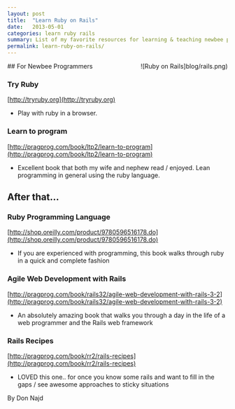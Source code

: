 ```yaml
---
layout: post
title:  "Learn Ruby on Rails"
date:   2013-05-01
categories: learn ruby rails
summary: List of my favorite resources for learning & teaching newbee programmers how to develop with Ruby on Rails.
permalink: learn-ruby-on-rails/
---
```

<span style="float:right; margin-bottom:100px;">
![Ruby on Rails]blog/rails.png)
</span>
## For Newbee Programmers

### Try Ruby

[http://tryruby.org](http://tryruby.org)

* Play with ruby in a browser.

### Learn to program

[http://pragprog.com/book/ltp2/learn-to-program](http://pragprog.com/book/ltp2/learn-to-program)

* Excellent book that both my wife and nephew read / enjoyed. Lean programming in general using the ruby language.


## After that...

### Ruby Programming Language

[http://shop.oreilly.com/product/9780596516178.do](http://shop.oreilly.com/product/9780596516178.do)

* If you are experienced with programming, this book walks through ruby in a quick and complete fashion


### Agile Web Development with Rails

[http://pragprog.com/book/rails32/agile-web-development-with-rails-3-2](http://pragprog.com/book/rails32/agile-web-development-with-rails-3-2)

* An absolutely amazing book that walks you through a day in the life of a web programmer and the Rails web framework


### Rails Recipes

[http://pragprog.com/book/rr2/rails-recipes](http://pragprog.com/book/rr2/rails-recipes)

* LOVED this one.. for once you know some rails and want to fill in the gaps / see awesome approaches to sticky situations

By Don Najd

